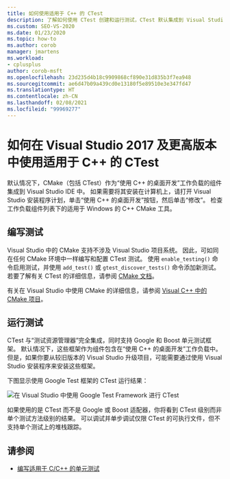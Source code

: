 ```yaml
---
title: 如何使用适用于 C++ 的 CTest
description: 了解如何使用 CTest 创建和运行测试，CTest 默认集成到 Visual Studio IDE 中。
ms.custom: SEO-VS-2020
ms.date: 01/23/2020
ms.topic: how-to
ms.author: corob
manager: jmartens
ms.workload:
- cplusplus
author: corob-msft
ms.openlocfilehash: 23d235d4b18c9909868cf890e31d835b3f7ea948
ms.sourcegitcommit: ae6d47b09a439cd0e13180f5e89510e3e347fd47
ms.translationtype: HT
ms.contentlocale: zh-CN
ms.lasthandoff: 02/08/2021
ms.locfileid: "99969277"
---
```

# <a name="how-to-use-ctest-for-c-in-visual-studio-2017-and-later"></a>如何在 Visual Studio 2017 及更高版本中使用适用于 C++ 的 CTest

默认情况下，CMake（包括 CTest）作为“使用 C++ 的桌面开发”工作负载的组件集成到 Visual Studio IDE 中。 如果需要将其安装在计算机上，请打开 Visual Studio 安装程序计划，单击“使用 C++ 的桌面开发”按钮，然后单击“修改”。 检查工作负载组件列表下的适用于 Windows 的 C++ CMake 工具。

## <a name="to-write-tests"></a>编写测试

Visual Studio 中的 CMake 支持不涉及 Visual Studio 项目系统。 因此，可如同在任何 CMake 环境中一样编写和配置 CTest 测试。 使用 `enable_testing()` 命令启用测试，并使用 `add_test()` 或 `gtest_discover_tests()` 命令添加新测试。 若要了解有关 CTest 的详细信息，请参阅 [CMake 文档](https://gitlab.kitware.com/cmake/community/wikis/doc/ctest/Testing-With-CTest)。 

有关在 Visual Studio 中使用 CMake 的详细信息，请参阅 [Visual C++ 中的 CMake 项目](/cpp/build/cmake-projects-in-visual-studio)。

## <a name="to-run-tests"></a>运行测试

CTest 与“测试资源管理器”完全集成，同时支持 Google 和 Boost 单元测试框架。 默认情况下，这些框架作为组件包含在“使用 C++ 的桌面开发”工作负载中。 但是，如果你要从较旧版本的 Visual Studio 升级项目，可能需要通过使用 Visual Studio 安装程序来安装这些框架。

下图显示使用 Google Test 框架的 CTest 运行结果：

![在 Visual Studio 中使用 Google Test Framework 进行 CTest](media/ctest-test-explorer.png)

如果使用的是 CTest 而不是 Google 或 Boost 适配器，你将看到 CTest 级别而非单个测试方法级别的结果。 可以调试并单步调试仅限 CTest 的可执行文件，但不支持单个测试上的堆栈跟踪。

## <a name="see-also"></a>请参阅

- [编写适用于 C/C++ 的单元测试](writing-unit-tests-for-c-cpp.md)

